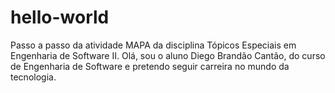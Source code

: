 # hello-world
Passo a passo da atividade MAPA da disciplina Tópicos Especiais em Engenharia de Software II.
Olá, sou o aluno Diego Brandão Cantão, do curso de Engenharia de Software e pretendo seguir carreira no mundo da tecnologia.
